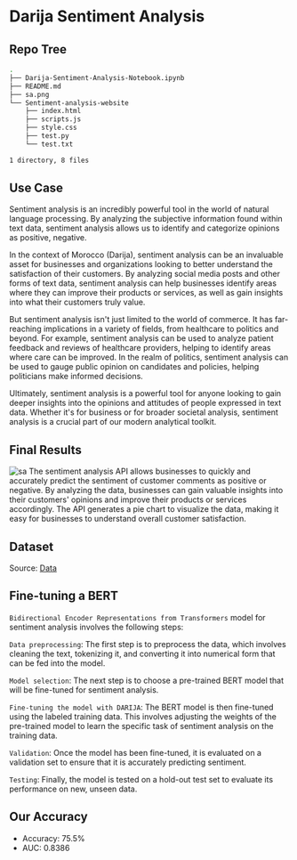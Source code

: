 # Darija Sentiment Analysis
## Repo Tree
```bash
.
├── Darija-Sentiment-Analysis-Notebook.ipynb
├── README.md
├── sa.png
└── Sentiment-analysis-website
    ├── index.html
    ├── scripts.js
    ├── style.css
    ├── test.py
    └── test.txt

1 directory, 8 files
```
## Use Case
Sentiment analysis is an incredibly powerful tool in the world of natural language processing. By analyzing the subjective information found within text data, sentiment analysis allows us to identify and categorize opinions as positive, negative.

In the context of Morocco (Darija), sentiment analysis can be an invaluable asset for businesses and organizations looking to better understand the satisfaction of their customers. By analyzing social media posts and other forms of text data, sentiment analysis can help businesses identify areas where they can improve their products or services, as well as gain insights into what their customers truly value.

But sentiment analysis isn't just limited to the world of commerce. It has far-reaching implications in a variety of fields, from healthcare to politics and beyond. For example, sentiment analysis can be used to analyze patient feedback and reviews of healthcare providers, helping to identify areas where care can be improved. In the realm of politics, sentiment analysis can be used to gauge public opinion on candidates and policies, helping politicians make informed decisions.

Ultimately, sentiment analysis is a powerful tool for anyone looking to gain deeper insights into the opinions and attitudes of people expressed in text data. Whether it's for business or for broader societal analysis, sentiment analysis is a crucial part of our modern analytical toolkit.

## Final Results
![sa](https://user-images.githubusercontent.com/95311883/236663758-0e5bcb3a-7414-4cbc-8893-9dd0bb3554e7.png)
The sentiment analysis API allows businesses to quickly and accurately predict the sentiment of customer comments as positive or negative. By analyzing the data, businesses can gain valuable insights into their customers' opinions and improve their products or services accordingly. The API generates a pie chart to visualize the data, making it easy for businesses to understand overall customer satisfaction.

## Dataset
Source: [Data](https://github.com/ososs/Arabic-Sentiment-Analysis-corpus/blob/master/MSAC.arff)

## Fine-tuning a BERT
`Bidirectional Encoder Representations from Transformers` model for sentiment analysis involves the following steps:

`Data preprocessing`: The first step is to preprocess the data, which involves cleaning the text, tokenizing it, and converting it into numerical form that can be fed into the model.

`Model selection`: The next step is to choose a pre-trained BERT model that will be fine-tuned for sentiment analysis.

`Fine-tuning the model with DARIJA`: The BERT model is then fine-tuned using the labeled training data. This involves adjusting the weights of the pre-trained model to learn the specific task of sentiment analysis on the training data.

`Validation`: Once the model has been fine-tuned, it is evaluated on a validation set to ensure that it is accurately predicting sentiment.

`Testing`: Finally, the model is tested on a hold-out test set to evaluate its performance on new, unseen data.
## Our Accuracy
- Accuracy: 75.5%
- AUC: 0.8386


